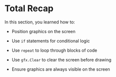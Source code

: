 # Total Recap

In this section, you learned how to:

- Position graphics on the screen

- Use `if` statements for conditional logic

- Use `repeat` to loop through blocks of code

- Use `gfx.Clear` to clear the screen before drawing

- Ensure graphics are always visible on the screen

<!--
## Think about this!

1.  When we were setting the boundaries of the screen, we used the code
    `constant(128-2)` and `constant(64-2)` for the right and bottom
    edges.

    a. Why are we subtracting 2 both times, but we don't subtract
    anything from the top and left edges?

    b. From looking at how its used, can you guess what the `constant`
    keyword does?

## Feeling Adventurous?

1.  Remember what happened when we forgot to clear the screen? What if
    we went a little further with that whole paint program idea? Try
    your hand at making a digital etch-a-sketch.

2.  In some versions of Snake, traveling towards an edge will teleport
    you to the other side instead of stopping you. See if you can make
    this on your own.
-->
